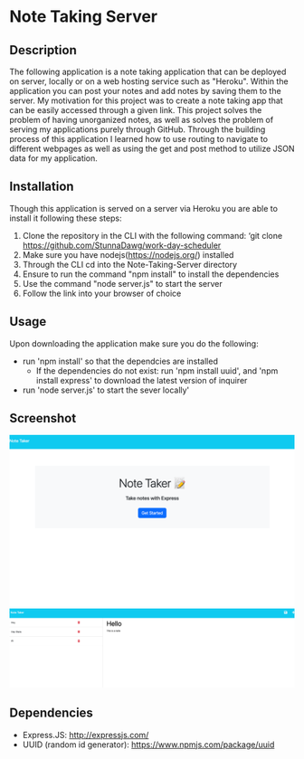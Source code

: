 # Note Taking Server

## Description

The following application is a note taking application that can be deployed on server, locally or on a web hosting service such as "Heroku". Within the application you can post your notes and add notes by saving them to the server. My motivation for this project was to create a note taking app that can be easily accessed through a given link. This project solves the problem of having unorganized notes, as well as solves the problem of serving my applications purely through GitHub. Through the building process of this application I learned how to use routing to navigate to different webpages as well as using the get and post method to utilize JSON data for my application.

## Installation 

Though this application is served on a server via Heroku you are able to install it following these steps:

1. Clone the repository in the CLI with the following command: ‘git clone https://github.com/StunnaDawg/work-day-scheduler
2. Make sure you have nodejs(https://nodejs.org/) installed
3. Through the CLI cd into the Note-Taking-Server directory
4. Ensure to run the command "npm install" to install the dependencies
5. Use the command "node server.js" to start the server
6. Follow the link into your browser of choice

## Usage

Upon downloading the application make sure you do the following:
- run 'npm install' so that the dependcies are installed
  - If the dependencies do not exist: run 'npm install uuid', and 'npm install express' to download the latest version of inquirer
- run 'node server.js' to start the sever locally'

## Screenshot

![Alt](./Assets/images/localhost_3000_.png)
![Alt](./Assets/images/localhost_3000_notes.png)

## Dependencies 
- Express.JS: http://expressjs.com/
- UUID (random id generator): https://www.npmjs.com/package/uuid
